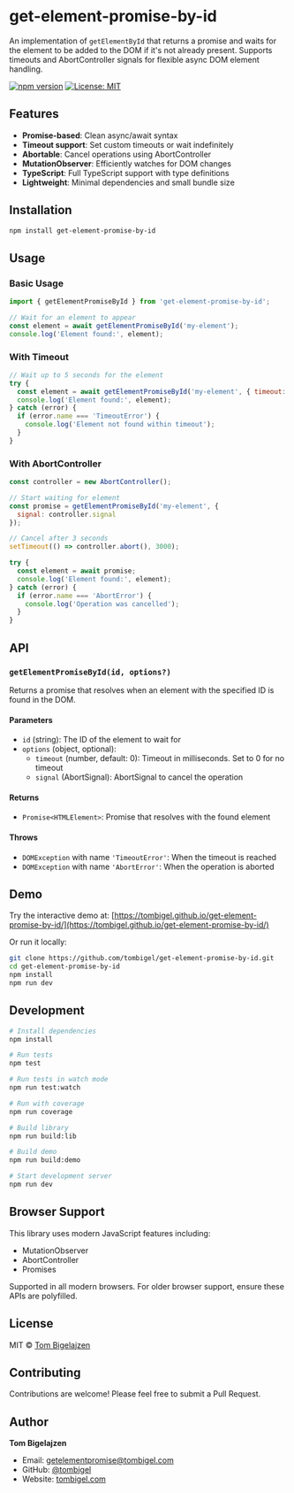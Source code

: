 # get-element-promise-by-id

An implementation of `getElementById` that returns a promise and waits for the element to be added to the DOM if it's not already present. Supports timeouts and AbortController signals for flexible async DOM element handling.

[![npm version](https://badge.fury.io/js/get-element-promise-by-id.svg)](https://www.npmjs.com/package/get-element-promise-by-id)
[![License: MIT](https://img.shields.io/badge/License-MIT-yellow.svg)](https://opensource.org/licenses/MIT)

## Features

- **Promise-based**: Clean async/await syntax
- **Timeout support**: Set custom timeouts or wait indefinitely
- **Abortable**: Cancel operations using AbortController
- **MutationObserver**: Efficiently watches for DOM changes
- **TypeScript**: Full TypeScript support with type definitions
- **Lightweight**: Minimal dependencies and small bundle size

## Installation

```bash
npm install get-element-promise-by-id
```

## Usage

### Basic Usage

```javascript
import { getElementPromiseById } from 'get-element-promise-by-id';

// Wait for an element to appear
const element = await getElementPromiseById('my-element');
console.log('Element found:', element);
```

### With Timeout

```javascript
// Wait up to 5 seconds for the element
try {
  const element = await getElementPromiseById('my-element', { timeout: 5000 });
  console.log('Element found:', element);
} catch (error) {
  if (error.name === 'TimeoutError') {
    console.log('Element not found within timeout');
  }
}
```

### With AbortController

```javascript
const controller = new AbortController();

// Start waiting for element
const promise = getElementPromiseById('my-element', { 
  signal: controller.signal 
});

// Cancel after 3 seconds
setTimeout(() => controller.abort(), 3000);

try {
  const element = await promise;
  console.log('Element found:', element);
} catch (error) {
  if (error.name === 'AbortError') {
    console.log('Operation was cancelled');
  }
}
```

## API

### `getElementPromiseById(id, options?)`

Returns a promise that resolves when an element with the specified ID is found in the DOM.

#### Parameters

- `id` (string): The ID of the element to wait for
- `options` (object, optional):
  - `timeout` (number, default: 0): Timeout in milliseconds. Set to 0 for no timeout
  - `signal` (AbortSignal): AbortSignal to cancel the operation

#### Returns

- `Promise<HTMLElement>`: Promise that resolves with the found element

#### Throws

- `DOMException` with name `'TimeoutError'`: When the timeout is reached
- `DOMException` with name `'AbortError'`: When the operation is aborted

## Demo

Try the interactive demo at: [https://tombigel.github.io/get-element-promise-by-id/](https://tombigel.github.io/get-element-promise-by-id/)

Or run it locally:

```bash
git clone https://github.com/tombigel/get-element-promise-by-id.git
cd get-element-promise-by-id
npm install
npm run dev
```

## Development

```bash
# Install dependencies
npm install

# Run tests
npm test

# Run tests in watch mode
npm run test:watch

# Run with coverage
npm run coverage

# Build library
npm run build:lib

# Build demo
npm run build:demo

# Start development server
npm run dev
```

## Browser Support

This library uses modern JavaScript features including:

- MutationObserver
- AbortController
- Promises

Supported in all modern browsers. For older browser support, ensure these APIs are polyfilled.

## License

MIT © [Tom Bigelajzen](https://github.com/tombigel)

## Contributing

Contributions are welcome! Please feel free to submit a Pull Request.

## Author

**Tom Bigelajzen**

- Email: <getelementpromise@tombigel.com>
- GitHub: [@tombigel](https://github.com/tombigel)
- Website: [tombigel.com](https://tombigel.com)
